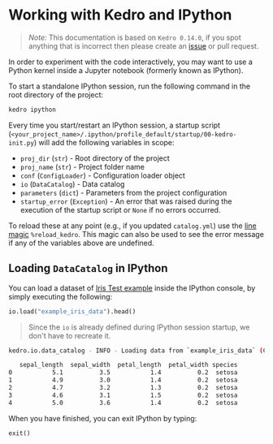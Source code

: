 # Working with Kedro and IPython

> *Note:* This documentation is based on `Kedro 0.14.0`, if you spot anything that is incorrect then please create an [issue](https://github.com/quantumblacklabs/kedro/issues) or pull request.

In order to experiment with the code interactively, you may want to use a Python kernel inside a Jupyter notebook (formerly known as IPython).

To start a standalone IPython session, run the following command in the root directory of the project:

```bash
kedro ipython
```

Every time you start/restart an IPython session, a startup script (`<your_project_name>/.ipython/profile_default/startup/00-kedro-init.py`) will add the following variables in scope:

- `proj_dir` (`str`) - Root directory of the project
- `proj_name` (`str`) - Project folder name
- `conf` (`ConfigLoader`) - Configuration loader object
- `io` (`DataCatalog`) - Data catalog
- `parameters` (`dict`) - Parameters from the project configuration
- `startup_error` (`Exception`) - An error that was raised during the execution of the startup script or `None` if no errors occurred.

To reload these at any point (e.g., if you updated `catalog.yml`) use the [line magic](https://ipython.readthedocs.io/en/stable/interactive/magics.html) `%reload_kedro`. This magic can also be used to see the error message if any of the variables above are undefined.

## Loading `DataCatalog` in IPython

You can load a dataset of [Iris Test example](https://archive.ics.uci.edu/ml/datasets/iris) inside the IPython console, by simply executing the following:

```python
io.load("example_iris_data").head()
```

> Since the `io` is already defined during IPython session startup, we don't have to recreate it.

```bash
kedro.io.data_catalog - INFO - Loading data from `example_iris_data` (CSVLocalDataSet)...

   sepal_length  sepal_width  petal_length  petal_width species
0           5.1          3.5           1.4          0.2  setosa
1           4.9          3.0           1.4          0.2  setosa
2           4.7          3.2           1.3          0.2  setosa
3           4.6          3.1           1.5          0.2  setosa
4           5.0          3.6           1.4          0.2  setosa
```

When you have finished, you can exit IPython by typing:

```python
exit()
```
